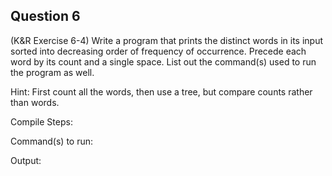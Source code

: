 ## Question 6

(K&R Exercise 6-4) Write a program that prints the distinct words in its input sorted into decreasing order of frequency of occurrence. Precede each word by its count and a single space. List out the command(s) used to run the program as well.

Hint: First count all the words, then use a tree, but compare counts rather than words.

Compile Steps: 

Command(s) to run:

Output:
